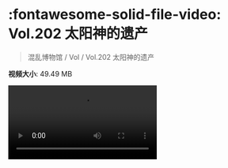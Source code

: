 # :fontawesome-solid-file-video: Vol.202 太阳神的遗产

> 混乱博物馆 / Vol / Vol.202 太阳神的遗产

**视频大小**: 49.49 MB

<div class="video"><video src="https://file.hsyhx.top/archive/混乱博物馆/Vol/Vol.202 太阳神的遗产.mp4" controls preload>🤔 您的浏览器不支持 video 标签</video></div>